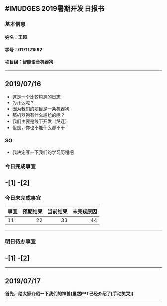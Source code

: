 #IMUDGES 2019暑期开发 日报书
--------------
### 基本信息
#### 姓名：王超
####  学号：0171121592
#### 项目组：智能语音机器狗
------

## 2019/07/16

- 这是一个比较尴尬的日志
- 为什么呢？ 
- 因为我们的项目是一条机器狗
- 那机器狗有什么尴尬的呢？
- 我们主要是线下开发（哭辽）
- 但是，你也不能什么都不干
### SO
- 我决定写一下我们的学习历程吧



### 今日完成事宜
-[1]
-[2]
------------------------
### 今日未完成事宜
| 事宜 | 预期结果 | 当前结果 | 未完成原因 |
|------|--------:|--------:|----------:|
| 11   | 22      |  33    |    44     |

------
### 明日待办事宜
-[1]
-[2]
--------
---------------------
## 2019/07/17
**首先，给大家介绍一下我们的神兽(虽然PPT已经介绍了[手动笑哭])**






-----------------

